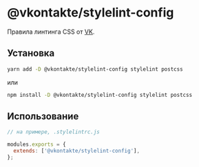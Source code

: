 # @vkontakte/stylelint-config

Правила линтинга CSS от [VK](https://vk.com/).

## Установка

```sh
yarn add -D @vkontakte/stylelint-config stylelint postcss
```

или

```sh
npm install -D @vkontakte/stylelint-config stylelint postcss
```

## Использование

```js
// на примере, .stylelintrc.js

modules.exports = {
  extends: ['@vkontakte/stylelint-config'],
};
```
